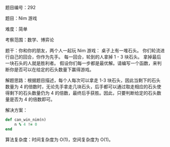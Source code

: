 题目编号：292

题目：Nim 游戏

难度：简单

考察范围：数学、博弈论

题干：你和你的朋友，两个人一起玩 Nim 游戏：
桌子上有一堆石头。
你们轮流进行自己的回合，你作为先手。
每一回合，轮到的人拿掉 1 - 3 块石头。
拿掉最后一块石头的人就是胜利者。
假设你们每一步都是最优解。请编写一个函数，来判断你是否可以在给定的石头数量下赢得游戏。

解题思路：根据题目描述，每个人每次可以拿走 1-3 块石头，因此当剩下的石头数量为 4 的倍数时，无论先手拿走几块石头，后手都可以通过取走相应的石头使得剩下的石头数量仍为 4 的倍数，最终后手获胜。因此，只要判断给定的石头数量是否为 4 的倍数即可。

解决方案：

```ruby
def can_win_nim(n)
    n % 4 != 0
end
```

算法复杂度：时间复杂度为 O(1)，空间复杂度为 O(1)。